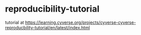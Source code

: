 # reproducibility-tutorial
tutorial at https://learning.cyverse.org/projects/cyverse-cyverse-reproducbility-tutorial/en/latest/index.html
